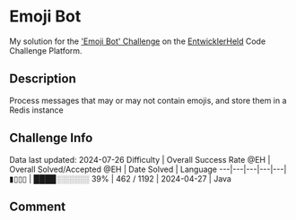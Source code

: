 # Emoji Bot

My solution for the ['Emoji Bot' Challenge](https://platform.entwicklerheld.de/challenge/emoji-bot?technology=Java) on the [EntwicklerHeld](https://platform.entwicklerheld.de/) Code Challenge Platform.

## Description
Process messages that may or may not contain emojis, and store them in a Redis instance

## Challenge Info
Data last updated: 2024-07-26
Difficulty | Overall Success Rate @EH | Overall Solved/Accepted @EH | Date Solved | Language
---|---|---|---|---|
▮▯▯▯ | ████░░░░░░ 39% | 462 / 1192 | 2024-04-27 | Java

## Comment
